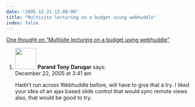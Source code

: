 ```yaml
---
date: "2005-12-21 12:00:00"
title: "Multisite lecturing on a budget using webhuddle"
index: false
---
```


[One thought on &ldquo;Multisite lecturing on a budget using webhuddle&rdquo;](/lemire/blog/2005/12-21-multisite-lecturing-on-a-budget)

<ol class="comment-list">
<li id="comment-3489" class="comment even thread-even depth-1">
<div class="comment-author vcard">
<img alt src="https://secure.gravatar.com/avatar/ab82fd8b5ffe4d09c2bb5f9c14d34b09?s=56&#038;d=mm&#038;r=g" srcset="https://secure.gravatar.com/avatar/ab82fd8b5ffe4d09c2bb5f9c14d34b09?s=112&#038;d=mm&#038;r=g 2x" class="avatar avatar-56 photo" height="56" width="56" decoding="async" /> <b class="fn">Parand Tony Darugar</b> <span class="says">says:</span> </div>
<div class="comment-metadata"><time datetime="2005-12-22T03:41:19+00:00">December 22, 2005 at 3:41 am</time></a> </div>
<div class="comment-content">
<p>Hadn&rsquo;t run across Webhuddle before, will have to give that a try. I liked your idea of an ajax based slide control that would sync remote views also, that would be good to try.</p>
</div>
</li>
</ol>
